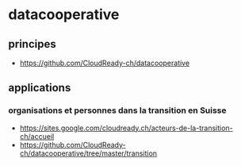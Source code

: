 # datacooperative
## principes
* https://github.com/CloudReady-ch/datacooperative
## applications
### organisations et personnes dans la transition en Suisse
* https://sites.google.com/cloudready.ch/acteurs-de-la-transition-ch/accueil
* https://github.com/CloudReady-ch/datacooperative/tree/master/transition

